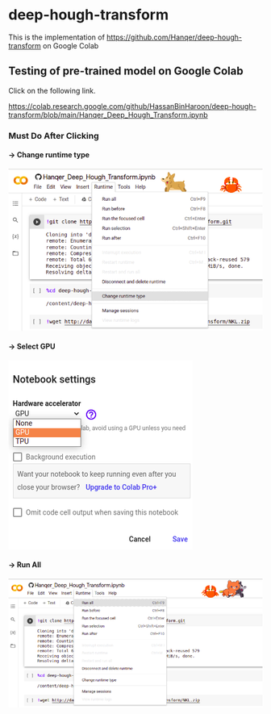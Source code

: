 
# deep-hough-transform

This is the implementation of https://github.com/Hanqer/deep-hough-transform on Google Colab

## Testing of pre-trained model on Google Colab


Click on the following link.

https://colab.research.google.com/github/HassanBinHaroon/deep-hough-transform/blob/main/Hanqer_Deep_Hough_Transform.ipynb
### Must Do After Clicking 

#### -> Change runtime type

![](https://github.com/HassanBinHaroon/deep-hough-transform/blob/main/Images/im1.png)

#### -> Select GPU

![](https://github.com/HassanBinHaroon/deep-hough-transform/blob/main/Images/im2.png)

#### -> Run All

![](https://github.com/HassanBinHaroon/deep-hough-transform/blob/main/Images/im3.png)
